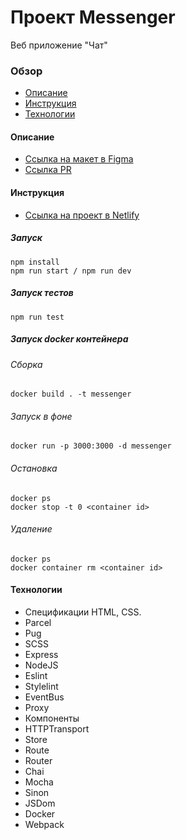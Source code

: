 # Проект Messenger
  Веб приложение "Чат"

### Обзор
* [Описание](#description)
* [Инструкция](#instructions)
* [Технологии](#technologies)

#### <a name="description">Описание</a>
* [Ссылка на макет в Figma](https://www.figma.com/file/24EUnEHGEDNLdOcxg7ULwV/Chat?node-id=0%3A1)
* [Ссылка PR](https://github.com/alexandrprokhorov1988/middle.messenger.praktikum.yandex/pull/4)

#### <a name="instructions">Инструкция</a>
* [Ссылка на проект в Netlify](https://stupefied-leavitt-443f70.netlify.app)

##### Запуск

```
npm install
npm run start / npm run dev
```

##### Запуск тестов

```
npm run test
```

##### Запуск docker контейнера

###### Сборка
```
docker build . -t messenger
```

###### Запуск в фоне

```
docker run -p 3000:3000 -d messenger
```

###### Остановка

```
docker ps
docker stop -t 0 <container id>
```

###### Удаление

```
docker ps
docker container rm <container id>
```

#### <a name="technologies">Технологии</a>
* Спецификации HTML, CSS.
* Parcel
* Pug
* SCSS
* Express
* NodeJS
* Eslint
* Stylelint
* EventBus
* Proxy
* Компоненты
* HTTPTransport
* Store
* Route
* Router
* Chai
* Mocha
* Sinon
* JSDom
* Docker
* Webpack
